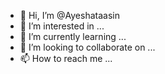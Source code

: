 - 👋 Hi, I’m @Ayeshataasin
- 👀 I’m interested in ...
- 🌱 I’m currently learning ...
- 💞️ I’m looking to collaborate on ...
- 📫 How to reach me ...

<!---
Ayeshataasin/Ayeshataasin is a ✨ special ✨ repository because its `README.md` (this file) appears on your GitHub profile.
You can click the Preview link to take a look at your changes.
--->
